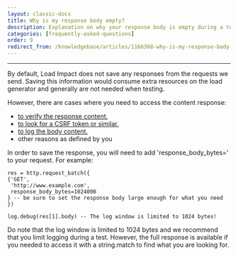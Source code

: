 ```yaml
---
layout: classic-docs
title: Why is my response body empty?
description: Explanation on why your response body is empty during a test
categories: [frequently-asked-questions]
order: 9
redirect_from: /knowledgebase/articles/1166368-why-is-my-response-body-empty
---
```


***


By default, Load Impact does not save any responses from the requests we send.  Saving this information would consume extra resources on the load generator and generally are not needed when testing.

However, there are cases where you need to access the content response:
- [to verify the response content.](verifying-resource-contents)
- [to look for a CSRF token or similar.](http-requests-with-csrf-viewstate-authenticaion-tokens)
- [to log the body content.](printing-debug-messages)
- other reasons as defined by you

In order to save the response, you will need to add 'response_body_bytes=' to your request.  For example:
```
res = http.request_batch({
{'GET',
 'http://www.example.com',
 response_body_bytes=1024000
} -- be sure to set the response body large enough for what you need
})

log.debug(res[1].body) -- The log window is limited to 1024 bytes!
```

Do note that the log window is limited to 1024 bytes and we recommend that you limit logging during a test.  However, the full response is available if you needed to access it with a string.match to find what you are looking for.
